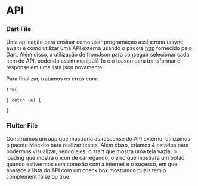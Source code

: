 # API

### Dart File 

Uma aplicação para ensinar como usar programaçao assíncrona (async await) e como utilizar uma API externa usando o pacote [http](https://pub.dev/packages/http) fornecido pelo Dart.
Além disso, a utilização de fromJson para conseguir selecionar cada item do API, podendo assim manipulá-lo e o toJson para transformar o response em uma lista json novamente.

Para finalizar, tratamos os erros com:
```
try{

} catch (e) {

}
```

### Flutter File

Construimos um app que mostraria as response do API externo, utilizamos o pacote Mockito para realizar testes.
Além disso, criamos 4 estados para podermos visualizar, sendo eles, o start que mostra uma tela vazia, o loading que mostra o icon de carregando, o erro que mostrará um botão quando estivermos sem conexão com a internet e o sucesso, em que aparece a lista do API com um check box mostrando quais tem o complement false ou true.
